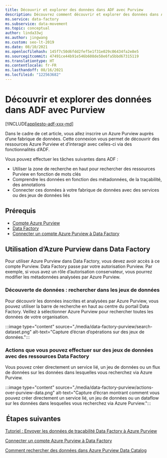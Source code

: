```yaml
---
title: Découvrir et explorer des données dans ADF avec Purview
description: Découvrez comment découvrir et explorer des données dans Azure Data Factory à l’aide de Purview
ms.service: data-factory
ms.subservice: data-movement
ms.topic: conceptual
author: linda33wj
ms.author: jingwang
ms.custom: seo-lt-2019
ms.date: 08/10/2021
ms.openlocfilehash: 145f7c50d6fdd2fef5e1f31e029c06434fa2e8e5
ms.sourcegitcommit: 47491ce44b91e546b608de58e6fa5bbd67315119
ms.translationtype: HT
ms.contentlocale: fr-FR
ms.lasthandoff: 08/16/2021
ms.locfileid: "122563682"
---
```

# <a name="discover-and-explore-data-in-adf-using-purview"></a>Découvrir et explorer des données dans ADF avec Purview

[!INCLUDE[appliesto-adf-xxx-md](includes/appliesto-adf-xxx-md.md)]

Dans le cadre de cet article, vous allez inscrire un Azure Purview auprès d’une fabrique de données. Cette connexion vous permet de découvrir des ressources Azure Purview et d’interagir avec celles-ci via des fonctionnalités d’ADF. 

Vous pouvez effectuer les tâches suivantes dans ADF : 
- Utiliser la zone de recherche en haut pour rechercher des ressources Purview en fonction de mots clés 
- Comprendre les données en fonction des métadonnées, de la traçabilité, des annotations 
- Connecter ces données à votre fabrique de données avec des services ou des jeux de données liés 

## <a name="prerequisites"></a>Prérequis 

- [Compte Azure Purview](../purview/create-catalog-portal.md) 
- [Data Factory](./quickstart-create-data-factory-portal.md) 
- [Connecter un compte Azure Purview à Data Factory](./connect-data-factory-to-azure-purview.md) 

## <a name="using-azure-purview-in-data-factory"></a>Utilisation d’Azure Purview dans Data Factory 

Pour utiliser Azure Purview dans Data Factory, vous devez avoir accès à ce compte Purview. Data Factory passe par votre autorisation Purview. Par exemple, si vous avez un rôle d’autorisation conservateur, vous pourrez modifier les métadonnées analysées par Azure Purview. 

### <a name="data-discovery-search-datasets"></a>Découverte de données : rechercher dans les jeux de données 

Pour découvrir les données inscrites et analysées par Azure Purview, vous pouvez utiliser la barre de recherche en haut au centre du portail Data Factory. Veillez à sélectionner Azure Purview pour rechercher toutes les données de votre organisation. 

:::image type="content" source="./media/data-factory-purview/search-dataset.png" alt-text="Capture d’écran d’opérations sur des jeux de données.":::

### <a name="actions-that-you-can-perform-over-datasets-with-data-factory-resources"></a>Actions que vous pouvez effectuer sur des jeux de données avec des ressources Data Factory 
Vous pouvez créer directement un service lié, un jeu de données ou un flux de données sur les données dans lesquelles vous recherchez via Azure Purview.

:::image type="content" source="./media/data-factory-purview/actions-over-purview-data.png" alt-text="Capture d’écran montrant comment vous pouvez créer directement un service lié, un jeu de données ou un dataflow sur les données dans lesquelles vous recherchez via Azure Purview.":::

##  <a name="nextsteps"></a>Étapes suivantes 

[Tutoriel : Envoyer les données de traçabilité Data Factory à Azure Purview](turorial-push-lineage-to-purview.md)

[Connecter un compte Azure Purview à Data Factory](connect-data-factory-to-azure-purview.md) 

[Comment rechercher des données dans Azure Purview Data Catalog](../purview/how-to-search-catalog.md)
